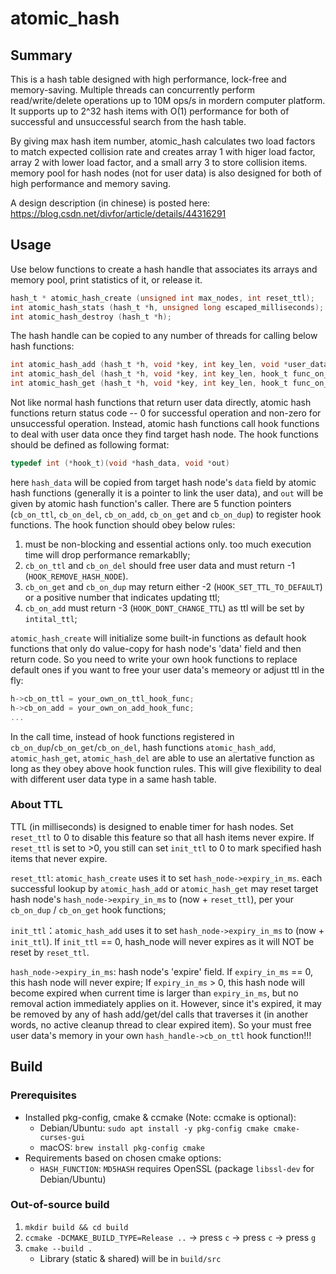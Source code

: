 # atomic_hash

## Summary
This is a hash table designed with high performance, lock-free and memory-saving. Multiple threads can concurrently perform read/write/delete operations up to 10M ops/s in mordern computer platform. It supports up to 2^32 hash items with O(1) performance for both of successful and unsuccessful search from the hash table.

By giving max hash item number, atomic_hash calculates two load factors to match expected collision rate and creates array 1 with higer load factor, array 2 with lower load factor, and a small arry 3 to store collision items. memory pool for hash nodes (not for user data) is also designed for both of high performance and memory saving.

A design description (in chinese) is posted here:
https://blog.csdn.net/divfor/article/details/44316291

## Usage
Use below functions to create a hash handle that associates its arrays and memory pool, print statistics of it, or release it.
```c
hash_t * atomic_hash_create (unsigned int max_nodes, int reset_ttl);
int atomic_hash_stats (hash_t *h, unsigned long escaped_milliseconds);
int atomic_hash_destroy (hash_t *h);
```
The hash handle can be copied to any number of threads for calling below hash functions:
```c
int atomic_hash_add (hash_t *h, void *key, int key_len, void *user_data, int init_ttl, hook_t func_on_dup, void *out);
int atomic_hash_del (hash_t *h, void *key, int key_len, hook_t func_on_del, void *out); //delete all matches
int atomic_hash_get (hash_t *h, void *key, int key_len, hook_t func_on_get, void *out); //get the first match
```
Not like normal hash functions that return user data directly, atomic hash functions return status code -- 0 for successful operation and non-zero for unsuccessful operation. Instead, atomic hash functions call hook functions to deal with user data once they find target hash node. The hook functions should be defined as following format:
```c
typedef int (*hook_t)(void *hash_data, void *out)
```
here `hash_data` will be copied from target hash node's `data` field by atomic hash functions (generally it is a pointer to link the user data), and `out` will be given by atomic hash function's caller. There are 5 function pointers (`cb_on_ttl`, `cb_on_del`, `cb_on_add`, `cb_on_get` and `cb_on_dup`) to register hook functions. The hook function should obey below rules:
  1. must be non-blocking and essential actions only. too much execution time will drop performance remarkablly;
  2. `cb_on_ttl` and `cb_on_del` should free user data and must return -1 (`HOOK_REMOVE_HASH_NODE`).
  3. `cb_on_get` and `cb_on_dup` may return either -2 (`HOOK_SET_TTL_TO_DEFAULT`) or a positive number that indicates updating ttl;
  4. `cb_on_add` must return -3 (`HOOK_DONT_CHANGE_TTL`) as ttl will be set by `intital_ttl`;

`atomic_hash_create` will initialize some built-in functions as default hook functions that only do value-copy for hash node's 'data' field and then return code. So you need to write your own hook functions to replace default ones if you want to free your user data's memeory or adjust ttl in the fly:
  ```c
  h->cb_on_ttl = your_own_on_ttl_hook_func;
  h->cb_on_add = your_own_on_add_hook_func;
  ...
  ```
In the call time, instead of hook functions registered in `cb_on_dup`/`cb_on_get`/`cb_on_del`, hash functions `atomic_hash_add`, `atomic_hash_get`, `atomic_hash_del` are able to use an alertative function as long as they obey above hook function rules. This will give flexibility to deal with different user data type in a same hash table.

### About TTL
TTL (in milliseconds) is designed to enable timer for hash nodes. Set `reset_ttl` to 0 to disable this feature so that all hash items never expire. If `reset_ttl` is set to >0, you still can set `init_ttl` to 0 to mark specified hash items that never expire.

`reset_ttl`: `atomic_hash_create` uses it to set `hash_node->expiry_in_ms`. each successful lookup by `atomic_hash_add` or `atomic_hash_get` may reset target hash node's `hash_node->expiry_in_ms` to (now + `reset_ttl`), per your `cb_on_dup` / `cb_on_get` hook functions;

`init_ttl`：`atomic_hash_add` uses it to set `hash_node->expiry_in_ms` to (now + `init_ttl`). If `init_ttl` == 0, hash_node will never expires as it will NOT be reset by `reset_ttl`.

`hash_node->expiry_in_ms`: hash node's 'expire' field. If `expiry_in_ms` == 0, this hash node will never expire; If `expiry_in_ms` > 0, this hash node will become expired when current time is larger than `expiry_in_ms`, but no removal action immediately applies on it. However, since it's expired, it may be removed by any of hash add/get/del calls that traverses it (in another words, no active cleanup thread to clear expired item). So your must free user data's memory in your own `hash_handle->cb_on_ttl` hook function!!!


## Build
### Prerequisites
* Installed pkg-config, cmake & ccmake (Note: ccmake is optional):
    * Debian/Ubuntu: `sudo apt install -y pkg-config cmake cmake-curses-gui`
    * macOS: `brew install pkg-config cmake`
* Requirements based on chosen cmake options:
  * `HASH_FUNCTION`: `MD5HASH` requires OpenSSL (package `libssl-dev` for Debian/Ubuntu)

### Out-of-source build
1. `mkdir build && cd build`
2. `ccmake -DCMAKE_BUILD_TYPE=Release ..` &rarr; press `c` &rarr; press `c` &rarr; press `g`
3. `cmake --build .`
    * Library (static & shared) will be in `build/src`
